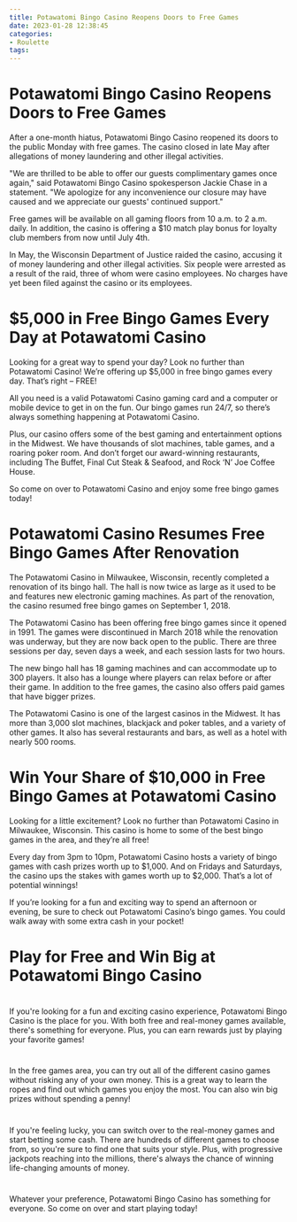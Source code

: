 ```yaml
---
title: Potawatomi Bingo Casino Reopens Doors to Free Games
date: 2023-01-28 12:38:45
categories:
- Roulette
tags:
---
```



#  Potawatomi Bingo Casino Reopens Doors to Free Games

After a one-month hiatus, Potawatomi Bingo Casino reopened its doors to the public Monday with free games. The casino closed in late May after allegations of money laundering and other illegal activities.

"We are thrilled to be able to offer our guests complimentary games once again," said Potawatomi Bingo Casino spokesperson Jackie Chase in a statement. "We apologize for any inconvenience our closure may have caused and we appreciate our guests' continued support."

Free games will be available on all gaming floors from 10 a.m. to 2 a.m. daily. In addition, the casino is offering a $10 match play bonus for loyalty club members from now until July 4th.

In May, the Wisconsin Department of Justice raided the casino, accusing it of money laundering and other illegal activities. Six people were arrested as a result of the raid, three of whom were casino employees. No charges have yet been filed against the casino or its employees.

#  $5,000 in Free Bingo Games Every Day at Potawatomi Casino

Looking for a great way to spend your day? Look no further than Potawatomi Casino! We’re offering up $5,000 in free bingo games every day. That’s right – FREE!

All you need is a valid Potawatomi Casino gaming card and a computer or mobile device to get in on the fun. Our bingo games run 24/7, so there’s always something happening at Potawatomi Casino.

Plus, our casino offers some of the best gaming and entertainment options in the Midwest. We have thousands of slot machines, table games, and a roaring poker room. And don’t forget our award-winning restaurants, including The Buffet, Final Cut Steak & Seafood, and Rock ‘N’ Joe Coffee House.

So come on over to Potawatomi Casino and enjoy some free bingo games today!

#  Potawatomi Casino Resumes Free Bingo Games After Renovation

The Potawatomi Casino in Milwaukee, Wisconsin, recently completed a renovation of its bingo hall. The hall is now twice as large as it used to be and features new electronic gaming machines. As part of the renovation, the casino resumed free bingo games on September 1, 2018.

The Potawatomi Casino has been offering free bingo games since it opened in 1991. The games were discontinued in March 2018 while the renovation was underway, but they are now back open to the public. There are three sessions per day, seven days a week, and each session lasts for two hours.

The new bingo hall has 18 gaming machines and can accommodate up to 300 players. It also has a lounge where players can relax before or after their game. In addition to the free games, the casino also offers paid games that have bigger prizes.

The Potawatomi Casino is one of the largest casinos in the Midwest. It has more than 3,000 slot machines, blackjack and poker tables, and a variety of other games. It also has several restaurants and bars, as well as a hotel with nearly 500 rooms.

#  Win Your Share of $10,000 in Free Bingo Games at Potawatomi Casino

Looking for a little excitement? Look no further than Potawatomi Casino in Milwaukee, Wisconsin. This casino is home to some of the best bingo games in the area, and they’re all free!

Every day from 3pm to 10pm, Potawatomi Casino hosts a variety of bingo games with cash prizes worth up to $1,000. And on Fridays and Saturdays, the casino ups the stakes with games worth up to $2,000. That’s a lot of potential winnings!

If you’re looking for a fun and exciting way to spend an afternoon or evening, be sure to check out Potawatomi Casino’s bingo games. You could walk away with some extra cash in your pocket!

#  Play for Free and Win Big at Potawatomi Bingo Casino

#

If you're looking for a fun and exciting casino experience, Potawatomi Bingo Casino is the place for you. With both free and real-money games available, there's something for everyone. Plus, you can earn rewards just by playing your favorite games!

#

In the free games area, you can try out all of the different casino games without risking any of your own money. This is a great way to learn the ropes and find out which games you enjoy the most. You can also win big prizes without spending a penny!

#

If you're feeling lucky, you can switch over to the real-money games and start betting some cash. There are hundreds of different games to choose from, so you're sure to find one that suits your style. Plus, with progressive jackpots reaching into the millions, there's always the chance of winning life-changing amounts of money.

#

Whatever your preference, Potawatomi Bingo Casino has something for everyone. So come on over and start playing today!